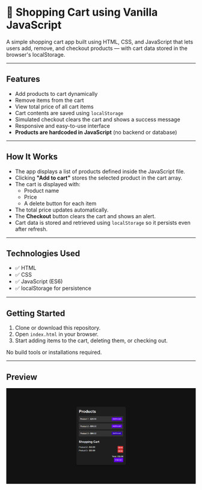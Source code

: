# 🛒 Shopping Cart using Vanilla JavaScript

A simple shopping cart app built using HTML, CSS, and JavaScript that lets users add, remove, and checkout products — with cart data stored in the browser's localStorage.

---

## Features

- Add products to cart dynamically  
- Remove items from the cart  
- View total price of all cart items  
- Cart contents are saved using `localStorage`  
- Simulated checkout clears the cart and shows a success message  
- Responsive and easy-to-use interface  
- **Products are hardcoded in JavaScript** (no backend or database)

---

## How It Works

- The app displays a list of products defined inside the JavaScript file.
- Clicking **"Add to cart"** stores the selected product in the cart array.
- The cart is displayed with:
  - Product name  
  - Price  
  - A delete button for each item
- The total price updates automatically.
- The **Checkout** button clears the cart and shows an alert.
- Cart data is stored and retrieved using `localStorage` so it persists even after refresh.

---

## Technologies Used

- ✅ HTML  
- ✅ CSS  
- ✅ JavaScript (ES6)  
- ✅ localStorage for persistence

---

## Getting Started

1. Clone or download this repository.
2. Open `index.html` in your browser.
3. Start adding items to the cart, deleting them, or checking out.

No build tools or installations required.

---

## Preview

![Shopping Cart Preview](preview.png)  
